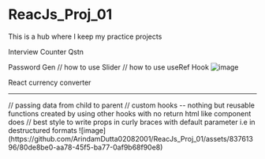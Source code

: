 # ReacJs_Proj_01
This is a hub where I keep my practice projects

Interview Counter Qstn

Password Gen
// how to use Slider
// how to use useRef Hook
![image](https://github.com/ArindamDutta02082001/ReacJs_Proj_01/assets/83761396/8eb554d9-3d46-415d-a546-b3826b81ee71)

React currency converter
<hr/>
// passing data from child to parent
// custom hooks -- nothing but reusable functions created by using other hooks with no return html like component does
// best style to write props in curly braces with default parameter i.e in destructured formats
![image](https://github.com/ArindamDutta02082001/ReacJs_Proj_01/assets/83761396/80de8be0-aa78-45f5-ba77-0af9b68f90e8)

